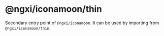 # @ngxi/iconamoon/thin

Secondary entry point of `@ngxi/iconamoon`. It can be used by importing from `@ngxi/iconamoon/thin`.
